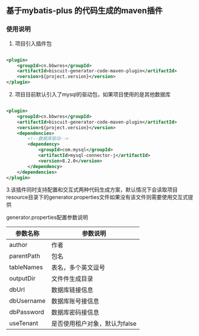 ## 基于mybatis-plus 的代码生成的maven插件

### 使用说明

1. 项目引入插件包

```xml

<plugin>
    <groupId>cn.bbwres</groupId>
    <artifactId>biscuit-generator-code-maven-plugin</artifactId>
    <version>${project.version}</version>
</plugin>
```

2. 项目目前默认引入了mysql的驱动包，如果项目使用的是其他数据库

````xml

<plugin>
    <groupId>cn.bbwres</groupId>
    <artifactId>biscuit-generator-code-maven-plugin</artifactId>
    <version>${project.version}</version>
    <dependencies>
        <!--数据库驱动-->
        <dependency>
            <groupId>com.mysql</groupId>
            <artifactId>mysql-connector-j</artifactId>
            <version>8.2.0</version>
        </dependency>
    </dependencies>
</plugin>
````

3.该插件同时支持配置和交互式两种代码生成方案，默认情况下会读取项目resource目录下的generator.properties文件如果没有该文件则需要使用交互式提供

generator.properties配置参数说明

| 参数名称       | 参数说明              | 
|------------|-------------------|
| author     | 作者                | 
| parentPath | 包名                |   
| tableNames | 表名，多个英文逗号         |   
| outputDir  | 文件件生成目录           |   
| dbUrl      | 数据库链接信息           |  
| dbUsername | 数据库账号接信息          |  
| dbPassword | 数据库密码接信息          |  
| useTenant  | 是否使用租户对象，默认为false |  


